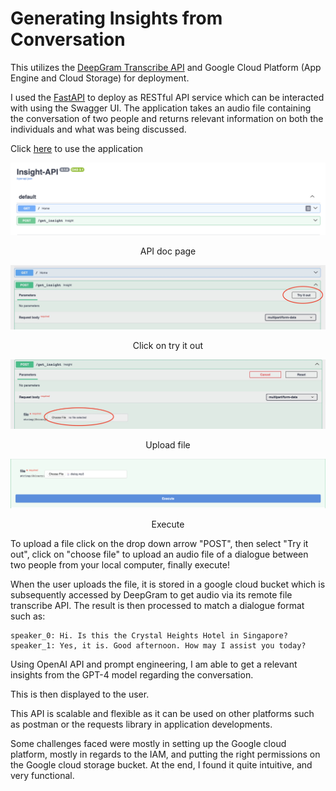 # Generating Insights from Conversation

This utilizes the [DeepGram Transcribe API](https://developers.deepgram.com/docs/getting-started-with-pre-recorded-audio) and Google Cloud Platform (App Engine and Cloud Storage) for deployment.

I used the [FastAPI](https://fastapi.tiangolo.com) to deploy as RESTful API service which can be interacted with using the Swagger UI.
The application takes an audio file containing the conversation of two people and returns relevant information on both the
individuals and what was being discussed.

Click [here](https://anotherfastapi.uc.r.appspot.com) to use the application

![screenshot.png](assets/screenshot.png)
<p style="text-align: center;">API doc page</p>


![try_it.png](assets/try_it.jpeg)
<p style="text-align: center;">Click on try it out</p>


![choose_file.png](assets/choose_file.jpeg)
<p style="text-align: center;">Upload file</p>


![execute.png](assets/execute.png)
<p style="text-align: center;">Execute</p>
To upload a file click on the drop down arrow "POST", then select "Try it out", click on "choose file" to upload an audio
file of a dialogue between two people from your local computer, finally execute!


When the user uploads the file, it is stored in a google cloud bucket which is subsequently accessed by DeepGram to get
audio via its remote file transcribe API. The result is then processed to match a dialogue format
such as:
```
speaker_0: Hi. Is this the Crystal Heights Hotel in Singapore? 
speaker_1: Yes, it is. Good afternoon. How may I assist you today? 
```

Using OpenAI API and prompt engineering, I am able to get a relevant insights from the GPT-4 model regarding the 
conversation. 

This is then displayed to the user. 

This API is scalable and flexible as it can be used on other platforms such as postman or the requests library in 
application developments. 


Some challenges faced were mostly in setting up the Google cloud platform, mostly in regards to the IAM, and putting the
right permissions on the Google cloud storage bucket. At the end, I found it quite intuitive, and very functional. 










